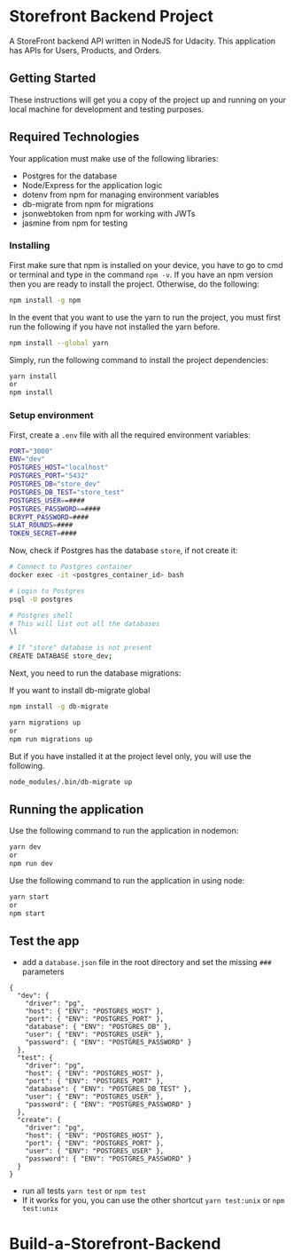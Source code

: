 # Storefront Backend Project

A StoreFront backend API written in NodeJS for Udacity. This application has APIs for Users, Products, and Orders.

## Getting Started

These instructions will get you a copy of the project up and running on your local machine for development and testing
purposes.

## Required Technologies

Your application must make use of the following libraries:

- Postgres for the database
- Node/Express for the application logic
- dotenv from npm for managing environment variables
- db-migrate from npm for migrations
- jsonwebtoken from npm for working with JWTs
- jasmine from npm for testing

### Installing

First make sure that npm is installed on your device, you have to go to cmd or terminal and type in the command `npm -v`.
If you have an npm version then you are ready to install the project. Otherwise, do the following:

```bash
npm install -g npm
```

In the event that you want to use the yarn to run the project, you must first run the following if you have not installed the yarn before.

```bash
npm install --global yarn
```

Simply, run the following command to install the project dependencies:

```bash
yarn install
or
npm install
```

### Setup environment

First, create a `.env` file with all the required environment variables:

```bash
PORT="3000"
ENV="dev"
POSTGRES_HOST="localhost"
POSTGRES_PORT="5432"
POSTGRES_DB="store_dev"
POSTGRES_DB_TEST="store_test"
POSTGRES_USER==####
POSTGRES_PASSWORD==####
BCRYPT_PASSWORD=####
SLAT_ROUNDS=####
TOKEN_SECRET=####
```

Now, check if Postgres has the database `store`, if not create it:

```bash
# Connect to Postgres container
docker exec -it <postgres_container_id> bash

# Login to Postgres
psql -U postgres

# Postgres shell
# This will list out all the databases
\l

# If "store" database is not present
CREATE DATABASE store_dev; 
```

Next, you need to run the database migrations:

If you want to install db-migrate global

```bash
npm install -g db-migrate
```

```bash
yarn migrations up
or
npm run migrations up
```

But if you have installed it at the project level only, you will use the following.

```bash
node_modules/.bin/db-migrate up
```

## Running the application

Use the following command to run the application in nodemon:

```bash
yarn dev
or
npm run dev
```

Use the following command to run the application in using node:

```bash
yarn start
or
npm start
```

## Test the app

- add a `database.json` file in the root directory and set the missing `###` parameters

```
{
  "dev": {
    "driver": "pg",
    "host": { "ENV": "POSTGRES_HOST" },
    "port": { "ENV": "POSTGRES_PORT" },
    "database": { "ENV": "POSTGRES_DB" },
    "user": { "ENV": "POSTGRES_USER" },
    "password": { "ENV": "POSTGRES_PASSWORD" }
  },
  "test": {
    "driver": "pg",
    "host": { "ENV": "POSTGRES_HOST" },
    "port": { "ENV": "POSTGRES_PORT" },
    "database": { "ENV": "POSTGRES_DB_TEST" },
    "user": { "ENV": "POSTGRES_USER" },
    "password": { "ENV": "POSTGRES_PASSWORD" }
  },
  "create": {
    "driver": "pg",
    "host": { "ENV": "POSTGRES_HOST" },
    "port": { "ENV": "POSTGRES_PORT" },
    "user": { "ENV": "POSTGRES_USER" },
    "password": { "ENV": "POSTGRES_PASSWORD" }
  }
}
```

- run all tests `yarn test` or `npm test`
- If it works for you, you can use the other shortcut `yarn test:unix` or `npm test:unix`
# Build-a-Storefront-Backend
